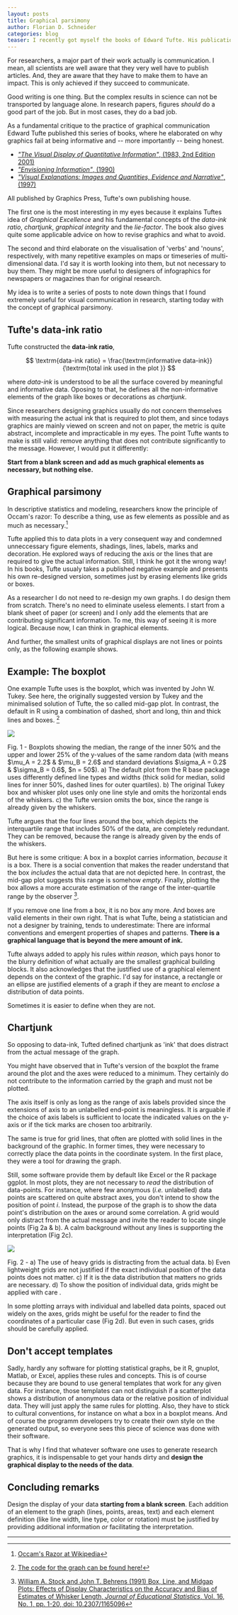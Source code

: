 ```yaml
---
layout: posts
title: Graphical parsimony
author: Florian D. Schneider
categories: blog
teaser: I recently got myself the books of Edward Tufte. His publications are said to have revolutionised visual communication. At least that's what graphic designers say. Some of his principles made their way into scientific graphs as well. But they are far from being universally applied. Why is that? And how to change it in your work?
--- 
```


For researchers, a major part of their work actually is communication. I mean, all scientists are well aware that they very well have to publish articles. And, they are aware that they have to make them to have an impact. This is  only achieved if they succeed to communicate. 

Good writing is one thing. But the complex results in science can not be transported by language alone. In research papers, figures *should* do a good part of the job. But in most cases, they do a bad job.  

As a fundamental critique to the practice of graphical communication Edward Tufte published this series of books, where he elaborated on why graphics fail at being informative and -- more importantly -- being honest.

- [*"The Visual Display of Quantitative Information"*, (1983, 2nd Edition 2001)](http://www.edwardtufte.com/tufte/books_vdqi)
- [*"Envisioning Information"*, (1990)](http://www.edwardtufte.com/tufte/books_ei)
- [*"Visual Explanations: Images and Quantities, Evidence and Narrative"*, (1997)](http://www.edwardtufte.com/tufte/books_visex)

All published by Graphics Press, Tufte's own publishing house.

The first one is the most interesting in my eyes because it explains Tuftes idea of *Graphical Excellence* and his fundamental concepts of the *data-ink ratio*, *chartjunk*, *graphical integrity* and the *lie-factor*. The book also gives quite some applicable advice on how to revise graphics and what to avoid.

The second and third elaborate on the visualisation of 'verbs' and 'nouns', respectively, with many repetitive examples on maps or timeseries of multi-dimensional data. I'd say it is worth looking into them, but not necessary to buy them. They might be more useful to designers of infographics for newspapers or magazines than for original research.

My idea is to write a series of posts to note down things that I found extremely useful for visual communication in research, starting today with the concept of graphical parsimony.

## Tufte's data-ink ratio

Tufte constructed the **data-ink ratio**,

$$ \textrm{data-ink ratio} = \frac{\textrm{informative data-ink}}{\textrm{total ink used in the plot }} $$

where *data-ink* is understood to be all the surface covered by meaningful and informative data. Oposing to that, he defines all the non-informative elements of the graph like boxes or decorations as *chartjunk*. 

Since researchers designing graphics usually do not concern themselves with measuring the actual ink that is required to plot them, and since todays graphics are mainly viewed on screen and not on paper, the metric is quite abstract, incomplete and impracticable in my eyes. The point Tufte wants to make is still valid: remove anything that does not contribute significantly to the message. However, I would put it differently: 

**Start from a blank screen and add as much graphical elements as necessary, but nothing else.**

## Graphical parsimony

In descriptive statistics and modeling, researchers know the principle of Occam's razor: To describe a thing, use as few elements as possible and as much as necessary.[^3] 

Tufte applied this to data plots in a very consequent way and condemned unneccessary figure elements, shadings, lines, labels, marks and decoration. He explored ways of reducing the axis or the lines that are required to give the actual information. Still, I think he got it the wrong way! In his books, Tufte usualy takes a published negative example and presents his own re-designed version, sometimes just by erasing elements like grids or boxes.

As a researcher I do not need to re-design my own graphs. I do design them from scratch. There's no need to eliminate useless elements. I start from a blank sheet of paper (or screen) and I only add the elements that are contributing significant information. To me, this way of seeing it is more logical. Because now, I can think in graphical elements. 

And further, the smallest units of graphical displays are not lines or points only, as the following example shows. 

## Example: The boxplot

One example Tufte uses is the boxplot, which was invented by John W. Tukey. See here, the originally suggested version by Tukey and the minimalised solution of Tufte, the so called mid-gap plot. In contrast, the default in R using a combination of dashed, short and long, thin and thick lines and boxes. [^1]

![](/assets/boxplots.png)
<figcaption> Fig. 1 - Boxplots showing the median, the range of the inner 50% and the upper and lower 25% of the y-values of the same random data (with means $\mu_A = 2.2$ & $\mu_B = 2.6$ and standard deviations $\sigma_A = 0.2$ & $\sigma_B = 0.6$, $n = 50$).  a) The default plot from the R base package uses differently defined line types and widths (thick solid for median, solid lines for inner 50%, dashed lines for outer quartiles). b) The original Tukey box and whisker plot uses only one line style and omits the horizontal ends of the whiskers. c) the Tufte version omits the box, since the range is already given by the whiskers.  </figcaption> 

Tufte argues that the four lines around the box, which depicts the interquartile range that includes 50% of the data, are completely redundant. They can be removed, because the range is already given by the ends of the whiskers.

But here is some critique: A box in a boxplot carries information, *because* it is a box. There is a social convention that makes the reader understand that the box *includes* the actual data that are not depicted here. In contrast, the mid-gap plot suggests this range is somehow *empty*. 
Finally, plotting the box allows a more accurate estimation of the range of the inter-quartile range by the observer [^2]. 

If you remove one line from a box, it is no box any more. And boxes are valid elements in their own right. That is what Tufte, being a statistician and not a designer by training, tends to underestimate: There are informal conventions and emergent properties of shapes and patterns. **There is a graphical language that is beyond the mere amount of ink.**

Tufte always added to apply his rules *within reason*, which pays honor to the blurry definition of what actually are the smallest graphical building blocks. It also acknowledges that the justified use of a graphical element depends on the context of the graphic. I'd say for instance, a rectangle or an ellipse are justified elements of a graph if they are meant to *enclose* a distribution of data points. 

Sometimes it is easier to define when they are not. 

## Chartjunk

So opposing to data-ink, Tufted defined chartjunk as 'ink' that does distract from the actual message of the graph. 

You might have observed that in Tufte's version of the boxplot the frame around the plot and the axes were reduced to a minimum. They certainly do not contribute to the information carried by the graph and must not be plotted. 

The axis itself is only as long as the range of axis labels provided since the extensions of axis to an unlabelled end-point is meaningless. It is arguable if the choice of axis labels is sufficient to locate the indicated values on the y-axis or if the tick marks are chosen too arbitrarily.

The same is true for grid lines, that often are plotted with solid lines in the background of the graphic. In former times, they were necessary to correctly place the data points in the coordinate system. In the first place, they were a tool for drawing the graph.

Still, some software provide them by default like Excel or the R package ggplot. In most plots, they are not necessary to *read* the distribution of data-points. For instance, where few anonymous (*i.e.* unlabelled) data points are scattered on quite abstract axes, you don't intend to show the position of point *i*.  Instead, the purpose of the graph is to show the data point's distribution on the axes or around some correlation. A grid would only distract from the actual message and invite the reader to locate single points (Fig 2a & b). A calm background without any lines is supporting the interpretation (Fig 2c).

![](/assets/grids.png)
<figcaption> Fig. 2 - a) The use of heavy grids is distracting from the actual data. b) Even lightweight grids are not justified if the exact individual position of the data points does not matter. c) If it is the data distribution that matters  no grids are necessary. d) To show the position of individual data, grids might be applied with care . </figcaption> 

In some plotting arrays with individual and labelled data points,  spaced out widely on the axes, grids might be useful for the reader to find the coordinates of a particular case (Fig 2d). But even in such cases, grids should be carefully applied.

## Don't accept templates

Sadly, hardly any software for plotting statistical graphs, be it R, gnuplot, Matlab, or Excel, applies these rules and concepts. This is of course because they are bound to use general templates that work for any given data. For instance, those templates can not distinguish if a scatterplot shows a distribution of anonymous data or the relative position of individual data. They will just apply the same rules for plotting. Also, they have to stick to cultural conventions, for instance on what a box in a boxplot means. And of course the programm developers try to create their own style on the generated output, so everyone sees this piece of science was done with their software. 

That is why I find that whatever software one uses to generate research graphics, it is indispensable to get your hands dirty and **design the graphical display to the needs of the data**.

## Concluding remarks

Design the display of your data **starting from a blank screen**. Each addition of an element to the graph (lines, points, areas, text) and each element definition (like line width, line type, color or rotation) must be justified by providing additional information *or* facilitating the interpretation. 


---

[^1]: [The code for the graph can be found here!](/assets/boxplots.r)

[^2]: [William A. Stock and John T. Behrens (1991) Box, Line, and Midgap Plots: Effects of Display Characteristics on the Accuracy and Bias of Estimates of Whisker Length, *Journal of Educational Statistics*, Vol. 16, No. 1, pp. 1-20, doi: 10.2307/1165096](http://www.jstor.org/stable/1165096)

[^3]: [Occam's Razor at Wikipedia](https://en.wikipedia.org/wiki/Occam%27s_razor)